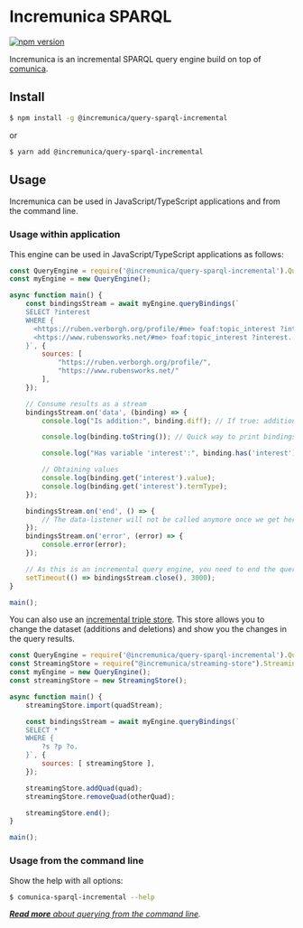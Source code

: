 # Incremunica SPARQL

[![npm version](https://badge.fury.io/js/@incremunica%2Fquery-sparql-incremental.svg)](https://badge.fury.io/js/@incremunica%2Fquery-sparql-incremental)

Incremunica is an incremental SPARQL query engine build on top of [comunica](https://github.com/comunica/comunica).

## Install

```bash
$ npm install -g @incremunica/query-sparql-incremental
```

or

```bash
$ yarn add @incremunica/query-sparql-incremental
```

## Usage

Incremunica can be used in JavaScript/TypeScript applications and from the command line.

### Usage within application

This engine can be used in JavaScript/TypeScript applications as follows:

```javascript
const QueryEngine = require('@incremunica/query-sparql-incremental').QueryEngine;
const myEngine = new QueryEngine();

async function main() {
    const bindingsStream = await myEngine.queryBindings(`
    SELECT ?interest
    WHERE {
      <https://ruben.verborgh.org/profile/#me> foaf:topic_interest ?interest.
      <https://www.rubensworks.net/#me> foaf:topic_interest ?interest.
    }`, {
        sources: [
            "https://ruben.verborgh.org/profile/",
            "https://www.rubensworks.net/"
        ],
    });

    // Consume results as a stream
    bindingsStream.on('data', (binding) => {
        console.log("Is addition:", binding.diff); // If true: addition, if false: deletion.

        console.log(binding.toString()); // Quick way to print bindings for testing

        console.log("Has variable 'interest':", binding.has('interest')); // Will be true

        // Obtaining values
        console.log(binding.get('interest').value);
        console.log(binding.get('interest').termType);
    });

    bindingsStream.on('end', () => {
        // The data-listener will not be called anymore once we get here.
    });
    bindingsStream.on('error', (error) => {
        console.error(error);
    });

    // As this is an incremental query engine, you need to end the query yourself otherwise it will keep checking for changes.
    setTimeout(() => bindingsStream.close(), 3000);
}

main();
```

You can also use an [incremental triple store](https://www.npmjs.com/package/@incremunica/streaming-store).
This store allows you to change the dataset (additions and deletions) and show you the changes in the query results.
```javascript
const QueryEngine = require('@incremunica/query-sparql-incremental').QueryEngine;
const StreamingStore = require("@incremunica/streaming-store").StreamingStore;
const myEngine = new QueryEngine();
const streamingStore = new StreamingStore();

async function main() {
    streamingStore.import(quadStream);

    const bindingsStream = await myEngine.queryBindings(`
    SELECT *
    WHERE {
        ?s ?p ?o.
    }`, {
        sources: [ streamingStore ],
    });

    streamingStore.addQuad(quad);
    streamingStore.removeQuad(otherQuad);

    streamingStore.end();
}

main();
```

### Usage from the command line

Show the help with all options:

```bash
$ comunica-sparql-incremental --help
```

_[**Read more** about querying from the command line](https://comunica.dev/docs/query/getting_started/query_cli/)._
